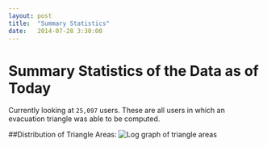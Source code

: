 ```yaml
---
layout: post
title:  "Summary Statistics"
date:   2014-07-28 3:30:00
---
```


# Summary Statistics of the Data as of Today

Currently looking at ````25,097```` users.  These are all users in which an evacuation triangle was able to be computed.

##Distribution of Triangle Areas:
![Log graph of triangle areas]({{site.baseurl}}/img_exports/triangle_areas_graph.png "Triangle Areas")